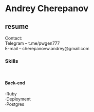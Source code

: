 # Andrey Cherepanov
<h2>resume</h2> 
Contact:</br>
Telegram – t.me/pwgen777</br>
E-mail – cherepanovw.andrey@gmail.com</br>
<h3>Skills</h3></br>
<h4>Back-end</h4>
⋅Ruby</br>
⋅Deployment</br>
⋅Postgres</br>



